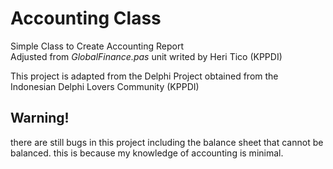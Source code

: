 # Accounting Class  

Simple Class to Create Accounting Report  
Adjusted from *GlobalFinance.pas* unit writed by Heri Tico (KPPDI)  

This project is adapted from the Delphi Project obtained from the Indonesian Delphi Lovers Community (KPPDI)  

## Warning!  
there are still bugs in this project including the balance sheet that cannot be balanced. this is because my knowledge of accounting is minimal.



